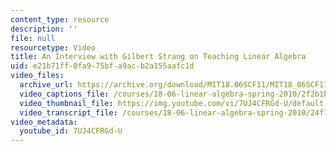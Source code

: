 ```yaml
---
content_type: resource
description: ''
file: null
resourcetype: Video
title: An Interview with Gilbert Strang on Teaching Linear Algebra
uid: e21b71ff-0fa9-75bf-a9ac-b2a155aafc1d
video_files:
  archive_url: https://archive.org/download/MIT18.06SCF11/MIT18_06SCF11_Educator_Video_300k.mp4
  video_captions_file: /courses/18-06-linear-algebra-spring-2010/2f2b1bbc318b5fdcade8ac2ec1b5a911_7UJ4CFRGd-U.vtt
  video_thumbnail_file: https://img.youtube.com/vi/7UJ4CFRGd-U/default.jpg
  video_transcript_file: /courses/18-06-linear-algebra-spring-2010/24f7f9a2b23f81003dfdf6c146e123b7_7UJ4CFRGd-U.pdf
video_metadata:
  youtube_id: 7UJ4CFRGd-U
---
```

